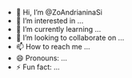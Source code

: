 - 👋 Hi, I’m @ZoAndrianinaSi
- 👀 I’m interested in ...
- 🌱 I’m currently learning ...
- 💞️ I’m looking to collaborate on ...
- 📫 How to reach me ...
- 😄 Pronouns: ...
- ⚡ Fun fact: ...

<!---
ZoAndrianinaSi/ZoAndrianinaSi is a ✨ special ✨ repository because its `README.md` (this file) appears on your GitHub profile.
You can click the Preview link to take a look at your changes.
--->
